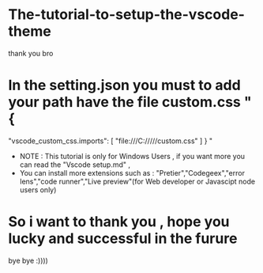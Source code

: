 # The-tutorial-to-setup-the-vscode-theme
thank you bro

# In the setting.json you must to add your path have the file custom.css "{
"vscode_custom_css.imports": 
[    "file:///C:/<path>/<path>/<path>/<path>/custom.css"  ]
}
"
* NOTE : This tutorial is only for Windows Users , if you want more you can read the "Vscode setup.md" ,
* You can install more extensions such as : "Pretier","Codegeex","error lens","code runner","Live preview"(for Web developer or Javascipt node users only)

# So i want to thank you , hope you lucky and successful in the furure 

bye bye :))))
